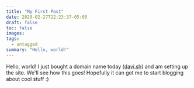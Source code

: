```yaml
---
title: "My First Post"
date: 2020-02-27T22:23:37-05:00
draft: false
toc: false
images:
tags:
  - untagged
summary: "Hello, world!"
---
```


Hello, world! I just bought a domain name today ([davi.sh](https://davi.sh)) and am setting up the site.
We'll see how this goes! Hopefully it can get me to start blogging about cool stuff :)
